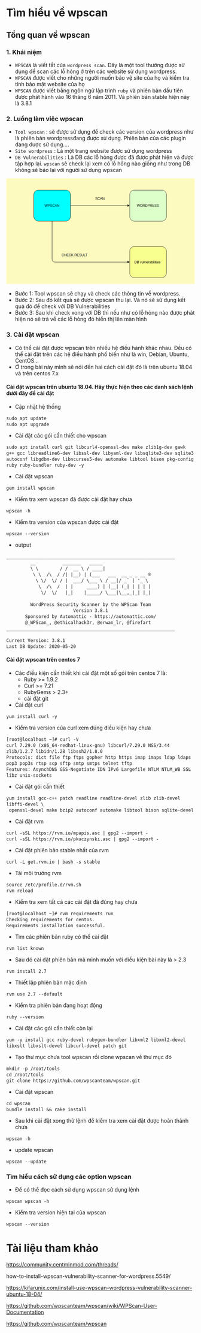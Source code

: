 # Tìm hiểu về wpscan 
##  Tổng quan về wpscan 
### 1. Khái niệm 
* `WPSCAN` là viết tắt của `wordpress scan`. Đây là một tool thường được sử dụng để scan các lỗ hỏng ở trên các website sử dụng wordpress. 
* `WPSCAN` được viết cho những người muốn bảo vệ site của họ và kiểm tra tính bảo mật website của họ 
* `WPSCAN` được viết bằng ngôn ngữ lập trình `ruby` và phiên bản đầu tiên được phát hành vào 16 tháng 6 năm 2011. Và phiên bản stable hiện này là 3.8.1
### 2. Luồng làm việc wpscan
* `Tool wpscan` : sẽ được sử dụng để check các version của wordpress như là phiên bản wordpressđang được sử dụng. Phiên bản của các plugin đang được sử dụng....
* `Site wordpress` : Là một trang website được sử dụng wordpress 
* `DB Vulnerabilities` : Là DB các lỗ hỏng được đã được phát hiện và được tập hợp lại. `wpscan` sẽ check lại xem có lỗ hỏng nào giống như trong DB không sẽ báo lại với người sử dụng wpscan 

![](../images/screen_6.png)

* Bước 1: Tool wpscan sẽ chạy và check các thông tin về wordpress. 
* Bước 2: Sau đó kết quả sẽ được wpscan thu lại. Và nó sẽ sử dụng kết quả đó để check với DB Vulnerabilities
* Bước 3: Sau khi check xong với DB thì nếu như có lỗ hỏng nào được phát hiện nó sẽ trả về các lỗ hỏng đó hiển thị lên màn hình 

### 3. Cài đặt wpscan 
* Có thể cài đặt được wpscan trên nhiều hệ điều hành khác nhau. Đều có thể cài đặt trên các hệ điều hành phổ biến như là win, Debian, Ubuntu, CentOS...
* Ở trong bài này mình sẽ nói đến hai cách cài đặt đó là trên ubuntu 18.04 và trên centos 7.x

#### Cài đặt wpscan trên ubuntu 18.04. Hãy thực hiện theo các danh sách lệnh dưới đây để cài đặt 
* Cập nhật hệ thống 
```
sudo apt update
sudo apt upgrade
```
* Cài đặt các gói cần thiết cho wpscan 
```
sudo apt install curl git libcurl4-openssl-dev make zlib1g-dev gawk g++ gcc libreadline6-dev libssl-dev libyaml-dev libsqlite3-dev sqlite3 autoconf libgdbm-dev libncurses5-dev automake libtool bison pkg-config ruby ruby-bundler ruby-dev -y
```
* Cài đặt wpscan 
```
gem install wpscan
```
* Kiểm tra xem wpscan đã được cài đặt hay chưa 
```
wpscan -h
```
* Kiểm tra version của wpscan được cài đặt
```
wpscan --version
```
* output 
```
_______________________________________________________________
         __          _______   _____
         \ \        / /  __ \ / ____|
          \ \  /\  / /| |__) | (___   ___  __ _ _ __ ®
           \ \/  \/ / |  ___/ \___ \ / __|/ _` | '_ \
            \  /\  /  | |     ____) | (__| (_| | | | |
             \/  \/   |_|    |_____/ \___|\__,_|_| |_|

         WordPress Security Scanner by the WPScan Team
                         Version 3.8.1
       Sponsored by Automattic - https://automattic.com/
       @_WPScan_, @ethicalhack3r, @erwan_lr, @firefart
_______________________________________________________________

Current Version: 3.8.1
Last DB Update: 2020-05-20

```

#### Cài đặt wpscan trên centos 7
* Các điều kiện cần thiết khi cài đặt một số gói trên centos 7 là:  
    * Ruby >= 1.9.2
    * Curl >= 7.21 
    * RubyGems > 2.3+
    * cài đặt git 
* Cài đặt curl 
```
yum install curl -y 
```
* Kiểm tra version của curl xem đúng điều kiện hay chưa
```
[root@localhost ~]# curl -V
curl 7.29.0 (x86_64-redhat-linux-gnu) libcurl/7.29.0 NSS/3.44 zlib/1.2.7 libidn/1.28 libssh2/1.8.0
Protocols: dict file ftp ftps gopher http https imap imaps ldap ldaps pop3 pop3s rtsp scp sftp smtp smtps telnet tftp 
Features: AsynchDNS GSS-Negotiate IDN IPv6 Largefile NTLM NTLM_WB SSL libz unix-sockets
```
* Cài đặt gói cần thiết 
```
yum install gcc-c++ patch readline readline-devel zlib zlib-devel libffi-devel \
 openssl-devel make bzip2 autoconf automake libtool bison sqlite-devel
```
* Cài đặt rvm 
```
curl -sSL https://rvm.io/mpapis.asc | gpg2 --import -
curl -sSL https://rvm.io/pkuczynski.asc | gpg2 --import -
```
* Cài đặt phiên bản stable nhất của rvm 
```
curl -L get.rvm.io | bash -s stable
```
* Tải môi trường rvm 
```
source /etc/profile.d/rvm.sh
rvm reload
```
* Kiểm tra xem tất cả các cài đặt đã đúng hay chưa
```
[root@localhost ~]# rvm requirements run
Checking requirements for centos.
Requirements installation successful.
```
* Tìm các phiên bản ruby có thể cài đặt 
```
rvm list known
```
* Sau đó cài đặt phiên bản mà mình muốn với điều kiện bài này là > 2.3 
```
rvm install 2.7
```
* Thiết lập phiên bản mặc định
```
rvm use 2.7 --default
```
* Kiểm tra phiên bản đang hoạt động 
```
ruby --version
```
* Cài đặt các gói cần thiết còn lại 
```
yum -y install gcc ruby-devel rubygem-bundler libxml2 libxml2-devel libxslt libxslt-devel libcurl-devel patch git
```
* Tạo thư mục chưa tool wpscan rồi clone wpscan về thư mục đó 
```
mkdir -p /root/tools
cd /root/tools
git clone https://github.com/wpscanteam/wpscan.git
```
* Cài đặt wpscan 
```
cd wpscan
bundle install && rake install
```
* Sau khi cài đặt xong thử lệnh để kiểm tra xem cài đặt được hoàn thành chưa 
```
wpscan -h
```
* update wpscan 
```
wpscan --update
```

### Tìm hiểu cách sử dụng các option wpscan 
* Để có thể đọc cách sử dụng wpscan sử dụng lệnh 
```
wpscan wpscan -h
```
* Kiểm tra version hiện tại của wpscan 
```
wpscan --version
```

# Tài liệu tham khảo 
https://community.centminmod.com/threads/

how-to-install-wpscan-vulnerability-scanner-for-wordpress.5549/

https://kifarunix.com/install-use-wpscan-wordpress-vulnerability-scanner-ubuntu-18-04/

https://github.com/wpscanteam/wpscan/wiki/WPScan-User-Documentation

https://github.com/wpscanteam/wpscan